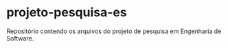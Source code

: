 # projeto-pesquisa-es
Repositório contendo os arquivos do projeto de pesquisa em Engenharia de Software.
